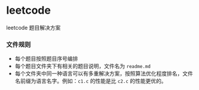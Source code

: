 # leetcode

leetcode 题目解决方案

### 文件规则

- 每个题目按照题目序号编排
- 每个题目文件夹下有相关的题目说明，文件名为 `readme.md`
- 每个文件夹中同一种语言可以有多重解决方案，按照算法优化程度排名，文件名前缀为语言名字。例如：`c1.c` 的性能是比 `c2.c` 的性能更优的。
